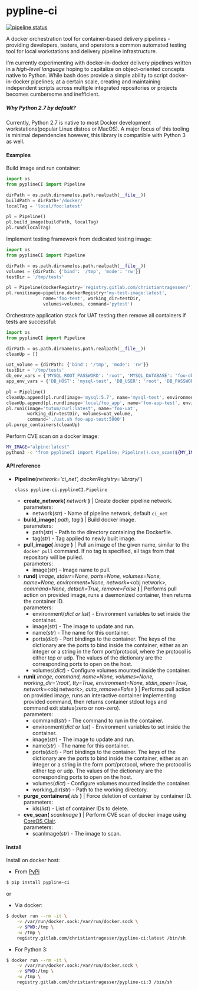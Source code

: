 # pypline-ci
[![pipeline status](https://gitlab.com/christianTragesser/pypline-ci/badges/master/pipeline.svg)](https://gitlab.com/christianTragesser/pypline-ci/commits/master)

A docker orchestration tool for container-based delivery pipelines - providing developers, testers, and operators a common automated testing tool for local workstations and delivery pipeline infrastructure.

I'm currently experimenting with docker-in-docker delivery pipelines written in a *high-level language* hoping to capitalize on object-oriented concepts native to Python.  While bash does provide a simple ability to script docker-in-docker pipelines; at a certain scale, creating and maintaining independent scripts across multiple integrated repositories or projects becomes cumbersome and inefficient.

##### Why Python 2.7 by default?
Currently, Python 2.7 is native to most Docker development workstations(popular Linux distros or MacOS). A major focus of this tooling is minimal dependencies however, this library is compatible with Python 3 as well.

#### Examples
Build image and run container:
```python
import os
from pyplineCI import Pipeline

dirPath = os.path.dirname(os.path.realpath(__file__))
buildPath = dirPath+'/docker/'
localTag = 'local/foo:latest'

pl = Pipeline()
pl.build_image(buildPath, localTag)
pl.rund(localTag)
```

Implement testing framework from dedicated testing image:
```python
import os
from pyplineCI import Pipeline

dirPath = os.path.dirname(os.path.realpath(__file__))
volumes = {dirPath: {'bind': '/tmp', 'mode': 'rw'}}
testDir = '/tmp/tests'

pl = Pipeline(dockerRegistry='registry.gitlab.com/christiantragesser/')
pl.runi(image=pipeline.dockerRegistry+'my-test-image:latest',
              name='foo-test', working_dir=testDir,
              volumes=volumes, command='pytest')
```

Orchestrate application stack for UAT testing then remove all containers if tests are successful:
```python
import os
from pyplineCI import Pipeline

dirPath = os.path.dirname(os.path.realpath(__file__))
cleanUp = []

uat_volume = {dirPath: {'bind': '/tmp', 'mode': 'rw'}}
testDir = '/tmp/tests'
db_env_vars = {'MYSQL_ROOT_PASSWORD': 'root', 'MYSQL_DATABASE': 'foo-db', 'MYSQL_ROOT_HOST': '%'}
app_env_vars = {'DB_HOST': 'mysql-test', 'DB_USER': 'root', 'DB_PASSWORD': 'root', 'DATABASE': 'foo-db'}

pl = Pipeline()
cleanUp.append(pl.rund(image='mysql:5.7', name='mysql-test', environment=db_env_vars))
cleanUp.append(pl.rund(image='local/foo_app', name='foo-app-test', environment=app_env_vars))
pl.runi(image='tutum/curl:latest', name='foo-uat',
        working_dir=testDir, volumes=uat_volume,
        command='./uat.sh foo-app-test:5000')
pl.purge_containers(cleanUp)
``` 
Perform CVE scan on a docker image:
```bash
MY_IMAGE="alpine:latest"
python3 -c "from pyplineCI import Pipeline; Pipeline().cve_scan(${MY_IMAGE})"
```
#### API reference
* **Pipeline**(_network='ci_net', dockerRegistry='library/'_)

  ```class pypline-ci.pyplineCI.Pipeline```
  - **create_network(** _network_ **)** | Create docker pipeline network.  
  parameters:
    + network(_str_) - Name of pipeline network, default `ci_net`
  - **build_image(** _path, tag_ **)** | Build docker image.  
  parameters:
    + path(_str_) - Path to the directory containing the Dockerfile.
    + tag(_str_) - Tag applied to newly built image.
  - **pull_image(** _image_ **)** | Pull an image of the given name, similar to the `docker pull` command. If no tag is specified, all tags from that repository will be pulled.  
  parameters:
    + image(_str_) - Image name to pull.
  - **rund(** _image, stderr=None, ports=None, volumes=None, name=None, environment=None, network=_<obj network\>_, command=None, detach=True, remove=False_ **)** |
  Performs pull action on provided image, runs a daemonized container, then returns the container ID.  
  parameters:
    + environment(_dict or list_) - Environment variables to set inside the container.
    + image(_str_) - The image to update and run.
    + name(_str_) - The name for this container.
    + ports(_dict_) - Port bindings to the container. The keys of the dictionary are the ports to bind inside the container, either as an integer or a string in the form port/protocol, where the protocol is either tcp or udp. The values of the dictionary are the corresponding ports to open on the host.
    + volumes(_dict_) - Configure volumes mounted inside the container.
  - **runi(** _image, command, name=None, volumes=None, working_dir='/root', tty=True, environment=None, stdin_open=True, network=_<obj network\>_, auto_remove=False_ **)** | Performs pull action on provided image, runs an interactive container implementing provided command, then returns container stdout logs and command exit status(zero or non-zero).  
  parameters:
    + command(_str_) - The command to run in the container.
    + environment(_dict or list_) - Environment variables to set inside the container.
    + image(_str_) - The image to update and run.
    + name(_str_) - The name for this container.
    + ports(_dict_) - Port bindings to the container. The keys of the dictionary are the ports to bind inside the container, either as an integer or a string in the form port/protocol, where the protocol is either tcp or udp. The values of the dictionary are the corresponding ports to open on the host.
    + volumes(_dict_) - Configure volumes mounted inside the container.
    + working_dir(_str_) - Path to the working directory.
  - **purge_containers(** _ids_ **)** | Force deletion of container by container ID.  
  parameters:
    + ids(_list_) - List of container IDs to delete.
  - **cve_scan(** _scanImage_ **)** | Perform CVE scan of docker image using [CoreOS Clair](https://coreos.com/clair/docs/latest/).  
  parameters:
    + scanImage(_str_) - The image to scan.

#### Install
Install on docker host:
* From [PyPi](https://pypi.org/project/pypline-ci/)
```sh
$ pip install pypline-ci
```

or

* Via docker:

```sh
$ docker run --rm -it \
    -v /var/run/docker.sock:/var/run/docker.sock \
    -v $PWD:/tmp \
    -w /tmp \
    registry.gitlab.com/christiantragesser/pypline-ci:latest /bin/sh
```

* For Python 3:

```sh
$ docker run --rm -it \
    -v /var/run/docker.sock:/var/run/docker.sock \
    -v $PWD:/tmp \
    -w /tmp \
    registry.gitlab.com/christiantragesser/pypline-ci:3 /bin/sh
```
